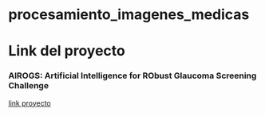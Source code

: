 # procesamiento_imagenes_medicas




# Link del proyecto

### AIROGS: Artificial Intelligence for RObust Glaucoma Screening Challenge
[link proyecto](https://airogs.grand-challenge.org/data-and-challenge/)

